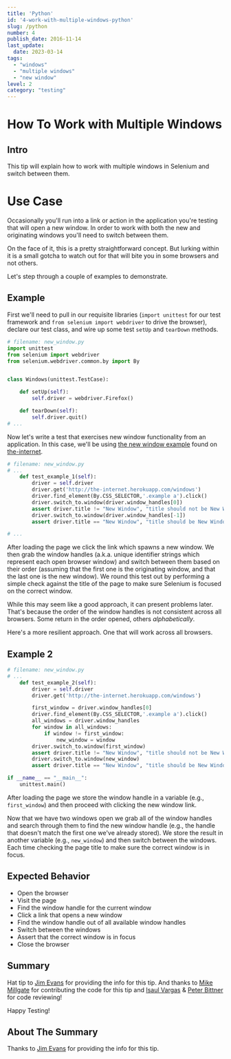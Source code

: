 ```yaml
---
title: 'Python'
id: '4-work-with-multiple-windows-python'
slug: /python
number: 4
publish_date: 2016-11-14
last_update: 
  date: 2023-03-14
tags:
  - "windows"
  - "multiple windows"
  - "new window"
level: 2
category: "testing"
---
```


# How To Work with Multiple Windows

## Intro

This tip will explain how to work with multiple windows in Selenium and switch between them. 

# Use Case

Occasionally you'll run into a link or action in the application you're testing that will open a new window. In order to work with both the new and originating windows you'll need to switch between them.

On the face of it, this is a pretty straightforward concept. But lurking within it is a small gotcha to watch out for that will bite you in some browsers and not others.

Let's step through a couple of examples to demonstrate.

## Example

First we'll need to pull in our requisite libraries (`import unittest` for our test framework and `from selenium import webdriver` to drive the browser), declare our test class, and wire up some test `setUp` and `tearDown` methods.

```python
# filename: new_window.py
import unittest
from selenium import webdriver
from selenium.webdriver.common.by import By


class Windows(unittest.TestCase):

    def setUp(self):
        self.driver = webdriver.Firefox()

    def tearDown(self):
        self.driver.quit()
# ...
```

Now let's write a test that exercises new window functionality from an application. In this case, we'll be using [the new window example](http://the-internet.herokuapp.com/windows) found on [the-internet](https://github.com/tourdedave/the-internet).

```python
# filename: new_window.py
# ...
    def test_example_1(self):
        driver = self.driver
        driver.get('http://the-internet.herokuapp.com/windows')
        driver.find_element(By.CSS_SELECTOR,'.example a').click()
        driver.switch_to.window(driver.window_handles[0])
        assert driver.title != "New Window", "title should not be New Window"
        driver.switch_to.window(driver.window_handles[-1])
        assert driver.title == "New Window", "title should be New Window"

# ...
```

After loading the page we click the link which spawns a new window. We then grab the window handles (a.k.a. unique identifier strings which represent each open browser window) and switch between them based on their order (assuming that the first one is the originating window, and that the last one is the new window). We round this test out by performing a simple check against the title of the page to make sure Selenium is focused on the correct window.

While this may seem like a good approach, it can present problems later. That's because the order of the window handles is not consistent across all browsers. Some return in the order opened, others _alphabetically_.

Here's a more resilient approach. One that will work across all browsers.

## Example 2

```python
# filename: new_window.py
# ...
    def test_example_2(self):
        driver = self.driver
        driver.get('http://the-internet.herokuapp.com/windows')

        first_window = driver.window_handles[0]
        driver.find_element(By.CSS_SELECTOR,'.example a').click()
        all_windows = driver.window_handles
        for window in all_windows:
            if window != first_window:
                new_window = window
        driver.switch_to.window(first_window)
        assert driver.title != "New Window", "title should not be New Window"
        driver.switch_to.window(new_window)
        assert driver.title == "New Window", "title should be New Window"

if __name__ == "__main__":
    unittest.main()
```

After loading the page we store the window handle in a variable (e.g., `first_window`) and then proceed with clicking the new window link.

Now that we have two windows open we grab all of the window handles and search through them to find the new window handle (e.g., the handle that doesn't match the first one we've already stored). We store the result in another variable (e.g., `new_window`) and then switch between the windows. Each time checking the page title to make sure the correct window is in focus.

## Expected Behavior

+ Open the browser
+ Visit the page
+ Find the window handle for the current window
+ Click a link that opens a new window
+ Find the window handle out of all available window handles
+ Switch between the windows
+ Assert that the correct window is in focus
+ Close the browser

## Summary

Hat tip to [Jim Evans](https://twitter.com/jimevansmusic) for providing the info for this tip. And thanks to [Mike Millgate](https://github.com/trabulmonkee) for contributing the code for this tip and [Isaul Vargas](https://github.com/Dude-X) & [Peter Bittner](https://github.com/bittner) for code reviewing!

Happy Testing!

## About The Summary

Thanks to [Jim Evans](https://twitter.com/jimevansmusic) for providing the info for this tip.
